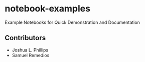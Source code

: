 # notebook-examples
Example Notebooks for Quick Demonstration and Documentation

Contributors
------------
* Joshua L. Phillips
* Samuel Remedios

